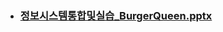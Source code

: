 
* ### [정보시스템통합및실습_BurgerQueen.pptx](https://github.com/Sehun-github/Dongguk_University/files/11583767/_BurgerQueen.pptx)
